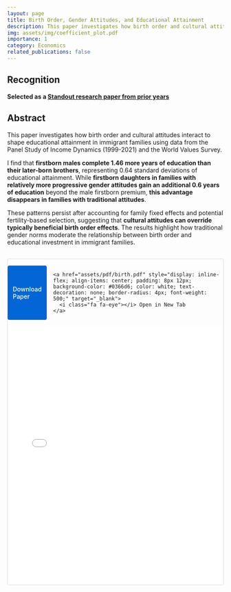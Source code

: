 ```yaml
---
layout: page
title: Birth Order, Gender Attitudes, and Educational Attainment
description: This paper investigates how birth order and cultural attitudes interact to shape educational attainment in immigrant families using data from the Panel Study of Income Dynamics (1999-2021) and the World Values Survey.
img: assets/img/coefficient_plot.pdf
importance: 1
category: Economics
related_publications: false
---
```


## Recognition
**Selected as a [Standout research paper from prior years](https://sites.google.com/site/ec191cullen/prior-papers?authuser=0)**

## Abstract
This paper investigates how birth order and cultural attitudes interact to shape educational attainment in immigrant families using data from the Panel Study of Income Dynamics (1999-2021) and the World Values Survey. 

I find that **firstborn males complete 1.46 more years of education than their later-born brothers**, representing 0.64 standard deviations of educational attainment. While **firstborn daughters in families with relatively more progressive gender attitudes gain an additional 0.6 years of education** beyond the male firstborn premium, **this advantage disappears in families with traditional attitudes**. 

These patterns persist after accounting for family fixed effects and potential fertility-based selection, suggesting that **cultural attitudes can override typically beneficial birth order effects**. The results highlight how traditional gender norms moderate the relationship between birth order and educational investment in immigrant families.

<div style="margin-top: 30px; border: 1px solid #ddd; border-radius: 4px; overflow: hidden;">
  <div style="display: flex; gap: 15px; margin: 15px 0;">
    <a href="assets/pdf/birth.pdf" style="display: inline-flex; align-items: center; padding: 8px 12px; background-color: #0366d6; color: white; text-decoration: none; border-radius: 4px; font-weight: 500;" download>
      <i class="fa fa-download"></i> Download Paper
    </a>
    
    <a href="assets/pdf/birth.pdf" style="display: inline-flex; align-items: center; padding: 8px 12px; background-color: #0366d6; color: white; text-decoration: none; border-radius: 4px; font-weight: 500;" target="_blank">
      <i class="fa fa-eye"></i> Open in New Tab
    </a>
  </div>
  
  <embed src="assets/pdf/birth.pdf" type="application/pdf" width="100%" height="600px" />
</div>